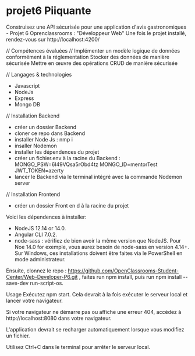 # projet6 Piiquante

Construisez une API sécurisée pour une application d'avis gastronomiques - Projet 6 Oprenclassrooms : "Développeur Web"
Une fois le projet installé, rendez-vous sur http://localhost:4200/

// Compétences évaluées // 
Implémenter un modèle logique de données conformément à la réglementation
Stocker des données de manière sécurisée
Mettre en œuvre des opérations CRUD de manière sécurisée

// Langages & technologies
 - Javascript
 - NodeJs
 - Express
 - Mongo DB
 
// Installation Backend

- créer un dossier Backend
- cloner ce repo dans Backend
- installer Node Js : nmp i
- insaller Nodemon
- installer les dépendences du projet
- créer un fichier.env à la racine du Backend :
    MONGO_PSW=6I49VQsa5rObd4tz
    MONGO_ID=mentorTest
    JWT_TOKEN=azerty
- lancer le Backend via le terminal intégré avec la commande Nodemon server

// Installation Frontend
- créer un dossier Front en d à la racine du projet

Voici les dépendences à installer:
- NodeJS 12.14 or 14.0.
- Angular CLI 7.0.2.
- node-sass : vérifiez de bien avoir la même version que NodeJS. Pour Noe 14.0 for exemple, vous aurez besoin de node-sass en version 4.14+.
Sur Windows, ces installations doivent être faites via le PowerShell en mode administrateur.

Ensuite, clonnez le repo : https://github.com/OpenClassrooms-Student-Center/Web-Developer-P6.git ,  faites run npm install, puis run npm install --save-dev run-script-os.

Usage
Exécutez npm start. Cela devrait à la fois exécuter le serveur local et lancer votre navigateur.

Si votre navigateur ne démarre pas ou affiche une erreur 404, accédez à http://localhost:8080 dans votre navigateur.

L'application devrait se recharger automatiquement lorsque vous modifiez un fichier.

Utilisez Ctrl+C dans le terminal pour arrêter le serveur local.




